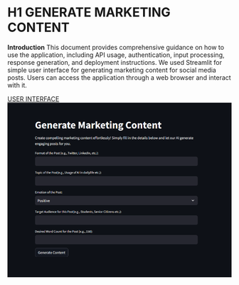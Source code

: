 # H1 GENERATE MARKETING CONTENT

**Introduction**
This document provides comprehensive guidance on how to use the application,
including API usage, authentication, input processing, response generation, and
deployment instructions.
We used Streamlit for simple user interface for generating marketing content for
social media posts. Users can access the application through a web browser and
interact with it.

[USER INTERFACE](https://github.com/adwaidislive/generate-marketing-content/blob/main/screenshots/user%20interface.jpg)
<img src="screenshots\user interface.jpg"/>